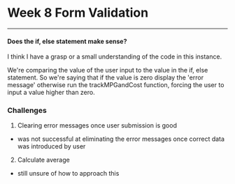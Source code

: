 # Week 8 Form Validation
---

#### Does the if, else statement make sense?
I think I have a grasp or a small understanding of the code in this instance. <br>

We're comparing the value of the user input to the value in the if, else statement. So we're saying that if the value is zero display the 'error message' otherwise run the trackMPGandCost function, forcing the user to input a value higher than zero.<br>

### Challenges

1. Clearing error messages once user submission is good

- was not successful at eliminating the error messages once correct data was introduced by user

2. Calculate average
- still unsure of how to approach this
